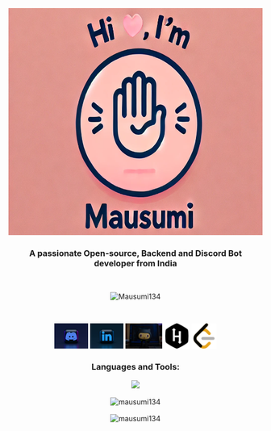 <p align="center">
  <img src="header.png" alt="Header Image" height="450" width="100%">
</p>
<h3 align="center">A passionate Open-source, Backend and Discord Bot developer from India</h3>
<br>
<p align="center"> <img src="https://komarev.com/ghpvc/?username=mausumi134&label=Profile%20views&color=0e75b6&style=flat" alt="Mausumi134" /> </p>
<br>
<p align="center">
  <a href="https://discord.com/users/1284912937323987076"><img src="discord.jpg" alt="Discord" height="50"></a>
  <a href="https://www.linkedin.com/in/mausumi-ghadei-006466229/"><img src="linkdln.jpg" alt="LinkedIn" height="50"></a>
  <a href="https://github.com/Mausumi134"><img src="github.jpg" alt="GitHub" height="50"></a>
  <a href="https://www.hackerrank.com/profile/imausumi8093"><img src="hackerrank.svg" alt="Hackerrank" height="50"></a>
  <a href="https://leetcode.com/u/Mausumighadei/"><img src="leetcode.svg" alt="LeetCode" height="50"></a>
</p>
<h3 align="center">Languages and Tools:</h3>
<p align="center"> 
<img src="https://skillicons.dev/icons?i=aws,bash,c,cs,cpp,css,discord,bots,express,figma,git,github,githubactions,gitlab,heroku,html,js,jest,linux,mongodb,netlify,nextjs,nodejs,postgres,postman,powershell,py,react,mysql,stackoverflow,styledcomponents,tailwind,twitter,ts,unity,v,vercel,vim,vite,waswebpack,workers&perline=8&theme=dark" />
</p>

<p align="center"> <img align="center" src="https://github-readme-stats-sync.vercel.app/api?username=mausumi134&count_private=true&show_icons=true&theme=radical&border_radius=10" alt="mausumi134" /></p>
<p align="center"> <img align="center" src="https://github-readme-streak-stats.herokuapp.com?user=mausumi134&theme=dracula&hide_border=true" alt="mausumi134" /></p>